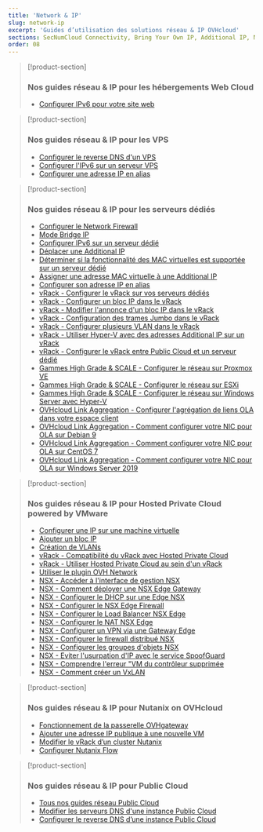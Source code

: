 ```yaml
---
title: 'Network & IP'
slug: network-ip
excerpt: 'Guides d’utilisation des solutions réseau & IP OVHcloud'
sections: SecNumCloud Connectivity, Bring Your Own IP, Additional IP, Nos guides réseau & IP pour les hébergements Web Cloud, Nos guides réseau & IP pour les VPS, Nos guides réseau & IP pour les serveurs dédiés, Nos guides réseau & IP pour Hosted Private Cloud powered by VMware, Nos guides réseau & IP pour Nutanix on OVHcloud, Nos guides réseau & IP pour Public Cloud
order: 08
---
```


> [!product-section]
>
> ### Nos guides réseau & IP pour les hébergements Web Cloud
>
> - [Configurer IPv6 pour votre site web](https://docs.ovh.com/ca/fr/hosting/configurer-ipv6-pour-votre-site/)
>

> [!product-section]
>
> ### Nos guides réseau & IP pour les VPS
>
> - [Configurer le reverse DNS d'un VPS](https://docs.ovh.com/ca/fr/vps/configurer-le-reverse-dns-vps/)
> - [Configurer l'IPv6 sur un serveur VPS](https://docs.ovh.com/ca/fr/vps/configurer-ipv6/)
> - [Configurer une adresse IP en alias](https://docs.ovh.com/ca/fr/vps/network-ipaliasing-vps/)
>

> [!product-section]
>
> ### Nos guides réseau & IP pour les serveurs dédiés
>
> - [Configurer le Network Firewall](https://docs.ovh.com/ca/fr/dedicated/firewall-network/)
> - [Mode Bridge IP](https://docs.ovh.com/ca/fr/dedicated/network-bridging/)
> - [Configurer IPv6 sur un serveur dédié](https://docs.ovh.com/ca/fr/dedicated/network-ipv6/)
> - [Déplacer une Additional IP](https://docs.ovh.com/ca/fr/dedicated/ip-fo-move/)
> - [Déterminer si la fonctionnalité des MAC virtuelles est supportée sur un serveur dédié](https://docs.ovh.com/ca/fr/dedicated/network-support-virtual-mac/)
> - [Assigner une adresse MAC virtuelle à une Additional IP](https://docs.ovh.com/ca/fr/dedicated/network-virtual-mac/)
> - [Configurer son adresse IP en alias](https://docs.ovh.com/ca/fr/dedicated/network-ipaliasing/)
> - [vRack - Configurer le vRack sur vos serveurs dédiés](https://docs.ovh.com/ca/fr/dedicated/configurer-plusieurs-serveurs-dedies-dans-le-vrack/)
> - [vRack - Configurer un bloc IP dans le vRack](https://docs.ovh.com/ca/fr/dedicated/ajouter-ou-enlever-un-bloc-ip-du-vrack/)
> - [vRack - Modifier l'annonce d'un bloc IP dans le vRack](https://docs.ovh.com/ca/fr/dedicated/modifier-annonce-bloc-ip-vrack/)
> - [vRack - Configuration des trames Jumbo dans le vRack](https://docs.ovh.com/ca/fr/dedicated/network-jumbo/)
> - [vRack - Configurer plusieurs VLAN dans le vRack](https://docs.ovh.com/ca/fr/dedicated/creer-vlan-vrack/)
> - [vRack - Utiliser Hyper-V avec des adresses Additional IP sur un vRack](https://docs.ovh.com/ca/fr/dedicated/ipfo-vrack-hyperv/)
> - [vRack - Configurer le vRack entre Public Cloud et un serveur dédié](https://docs.ovh.com/ca/fr/dedicated/configurer-vrack-entre-pci-serveur-dedie/)
> - [Gammes High Grade & SCALE - Configurer le réseau sur Proxmox VE](https://docs.ovh.com/ca/fr/dedicated/proxmox-network-hg-scale/)
> - [Gammes High Grade & SCALE - Configurer le réseau sur ESXi](https://docs.ovh.com/ca/fr/dedicated/esxi-network-hg-scale/)
> - [Gammes High Grade & SCALE - Configurer le réseau sur Windows Server avec Hyper-V](https://docs.ovh.com/ca/fr/dedicated/hyperv-network-hg-scale/)
> - [OVHcloud Link Aggregation - Configurer l'agrégation de liens OLA dans votre espace client](https://docs.ovh.com/ca/fr/dedicated/ola-manager/)
> - [OVHcloud Link Aggregation - Comment configurer votre NIC pour OLA sur Debian 9](https://docs.ovh.com/ca/fr/dedicated/ola-debian9/)
> - [OVHcloud Link Aggregation - Comment configurer votre NIC pour OLA sur CentOS 7](https://docs.ovh.com/ca/fr/dedicated/ola-centos7/)
> - [OVHcloud Link Aggregation - Comment configurer votre NIC pour OLA sur Windows Server 2019](https://docs.ovh.com/ca/fr/dedicated/ola-w2k19/)
>

> [!product-section]
>
> ### Nos guides réseau & IP pour Hosted Private Cloud powered by VMware
>
> - [Configurer une IP sur une machine virtuelle](https://docs.ovh.com/ca/fr/private-cloud/configuration-ip-machine-virtuelle/)
> - [Ajouter un bloc IP](https://docs.ovh.com/ca/fr/private-cloud/ajout-de-bloc-ip/)
> - [Création de VLANs](https://docs.ovh.com/ca/fr/private-cloud/creation-vlan/)
> - [vRack - Compatibilité du vRack avec Hosted Private Cloud](https://docs.ovh.com/ca/fr/private-cloud/gestion-vrack-hosted-private-cloud/)
> - [vRack - Utiliser Hosted Private Cloud au sein d'un vRack](https://docs.ovh.com/ca/fr/private-cloud/hosted-private-cloud-vrack/)
> - [Utiliser le plugin OVH Network](https://docs.ovh.com/ca/fr/private-cloud/plugin-ovh-network/)
> - [NSX - Accéder à l'interface de gestion NSX](https://docs.ovh.com/ca/fr/private-cloud/acceder-a-l-interface-de-gestion-nsx/)
> - [NSX - Comment déployer une NSX Edge Gateway](https://docs.ovh.com/ca/fr/private-cloud/comment-deployer-une-nsx-edge-gateway/)
> - [NSX - Configurer le DHCP sur une Edge NSX](https://docs.ovh.com/ca/fr/private-cloud/configurer-le-dhcp-sur-une-edge-nsx/)
> - [NSX - Configurer le NSX Edge Firewall](https://docs.ovh.com/ca/fr/private-cloud/configurer-le-nsx-edge-firewall/)
> - [NSX - Configurer le Load Balancer NSX Edge](https://docs.ovh.com/ca/fr/private-cloud/configurer-le-load-balancer-nsx-edge/)
> - [NSX - Configurer le NAT NSX Edge](https://docs.ovh.com/ca/fr/private-cloud/configurer-le-nat-nsx-edge/)
> - [NSX - Configurer un VPN via une Gateway Edge](https://docs.ovh.com/ca/fr/private-cloud/configurer-un-vpn-via-une-gateway-edge/)
> - [NSX - Configurer le firewall distribué NSX](https://docs.ovh.com/ca/fr/private-cloud/configurer-le-firewall-distribue-nsx/)
> - [NSX - Configurer les groupes d'objets NSX](https://docs.ovh.com/ca/fr/private-cloud/configurer-les-groupes-d-objets-nsx/)
> - [NSX - Eviter l'usurpation d'IP avec le service SpoofGuard](https://docs.ovh.com/ca/fr/private-cloud/spoofguard/)
> - [NSX - Comprendre l'erreur "VM du contrôleur supprimée](https://docs.ovh.com/ca/fr/private-cloud/erreur-controleur-nsx/)
> - [NSX - Comment créer un VxLAN](https://docs.ovh.com/ca/fr/private-cloud/nsx-creation-vxlan/)

> [!product-section]
>
> ### Nos guides réseau & IP pour Nutanix on OVHcloud
>
> - [Fonctionnement de la passerelle OVHgateway](https://docs.ovh.com/ca/fr/nutanix/ovh-gateway-documentation/)
> - [Ajouter une adresse IP publique à une nouvelle VM](https://docs.ovh.com/ca/fr/nutanix/nutanix-public-ip/)
> - [Modifier le vRack d’un cluster Nutanix](https://docs.ovh.com/ca/fr/nutanix/nutanix-change-vrack/)
> - [Configurer Nutanix Flow](https://docs.ovh.com/ca/fr/nutanix/nutanix-flow/)

> [!product-section]
>
> ### Nos guides réseau & IP pour Public Cloud
>
> - [Tous nos guides réseau Public Cloud](https://docs.ovh.com/ca/fr/publiccloud/network-services/)
> - [Modifier les serveurs DNS d'une instance Public Cloud](https://docs.ovh.com/ca/fr/public-cloud/modifier-les-serveurs-dns-dune-instance/)
> - [Configurer le reverse DNS d’une instance Public Cloud](https://docs.ovh.com/ca/fr/public-cloud/configurer-le-reverse-dns-dune-instance/)
>
